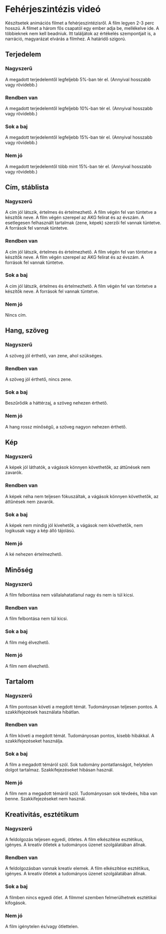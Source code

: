 # Fehérjeszintézis videó

Készítsetek animációs filmet a fehérjeszintézisről. A film legyen 2-3 perc hosszú. A filmet a három fős csapatól egy ember adja be, mellékelve ide. A többieknek nem kell beadniuk. Itt találjátok az értékelés szempontjait is, a narráció, magyarázat elvárás a filmhez. A határidő szigorú.

## Terjedelem

### Nagyszerű
A megadott terjedelemtől legfeljebb 5%-ban tér el. (Annyival hosszabb vagy rövidebb.)

### Rendben van
A megadott terjedelemtől legfeljebb 10%-ban tér el. (Annyival hosszabb vagy rövidebb.)

### Sok a baj
A megadott terjedelemtől legfeljebb 15%-ban tér el. (Annyival hosszabb vagy rövidebb.)

### Nem jó
A megadott terjedelemtől több mint 15%-ban tér el. (Annyival hosszabb vagy rövidebb.)


## Cím, stáblista

### Nagyszerű
A cím jól látszik, értelmes és értelmezhető. A film végén fel van tüntetve a készítők neve. A film végén szerepel az AKG felirat és az évszám. A esetlegesen felhasznált tartalmak (zene, képek) szerzői fel vannak tüntetve. A források fel vannak tüntetve.


### Rendben van
A cím jól látszik, értelmes és értelmezhető. A film végén fel van töntetve a készítők neve. A film végén szerepel az AKG felirat és az évszám. A források fel vannak tüntetve.


### Sok a baj
A cím jól látszik, értelmes és értelmezhető. A film végén fel van töntetve a készítők neve. A források fel vannak tüntetve.


### Nem jó
Nincs cím.

## Hang, szöveg

### Nagyszerű
A szöveg jól érthető, van zene, ahol szükséges.


### Rendben van
A szöveg jól érthető, nincs zene.


### Sok a baj
Beszűrődik a háttérzaj, a szöveg nehezen érthető.


### Nem jó
A hang rossz minőségű, a szöveg nagyon nehezen érthető.

## Kép

### Nagyszerű 
A képek jól láthatók, a vágások könnyen követhetők, az áttűnések nem zavarók.


### Rendben van
A képek néha nem teljesen fókuszáltak, a vágások könnyen követhetők, az áttűnések nem zavarók.


### Sok a baj
A képek nem mindig jól kivehetők, a vágások nem követhetők, nem logikusak vagy a kép álló tájolású.


### Nem jó
A ké nehezen értelmezhető.

## Minőség

### Nagyszerű
A film felbontása nem vállalahatatlanul nagy és nem is túl kicsi.


### Rendben van
A film felbontása nem túl kicsi.


### Sok a baj
A film még élvezhető.


### Nem jó
A film nem élvezhető.

## Tartalom

### Nagyszerű
A film pontosan követi a megdott témát. Tudományosan teljesen pontos. A szakkifejezések használata hibátlan.


### Rendben van
A film követi a megdott témát. Tudományosan pontos, kisebb hibákkal. A szakkifejezéseket használja.


### Sok a baj
A film a megadott témáról szól. Sok tudomány pontatlanságot, helytelen dolgot tartalmaz. Szakkifejezéseket hibásan használ.


### Nem jó
A film nem a megadott témáról szól. Tudományosan sok tévdeés, hiba van benne. Szakkifejezéseket nem használ.

## Kreativitás, esztétikum

### Nagyszerű
A feldolgozás teljesen egyedi, ötletes. A film elkészítése esztétikus, igényes. A kreatív ötletek a tudományos üzenet szolgálatában állnak.


### Rendben van
A feldolgozásban vannak kreatív elemek. A film elkészítése esztétikus, igényes. A kreatív ötletek a tudományos üzenet szolgálatában állnak.


### Sok a baj
A filmben nincs egyedi ötlet. A filmmel szemben felmerülhetnek esztétikai kifogások.


### Nem jó
A film igénytelen és/vagy ötlettelen.